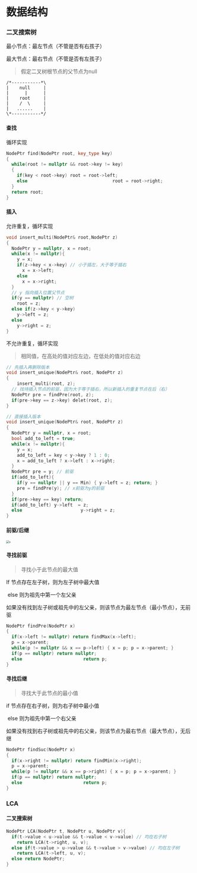 # 数据结构



### 二叉搜索树

最小节点：最左节点（不管是否有右孩子）

最大节点：最右节点（不管是否有左孩子）

> 假定二叉树根节点的父节点为null

```
/*-----------*\
|    null     |
|      |      |
|    root     |
|    /  \     |
|   ......    |
\*-----------*/
```



#### 查找

循环实现

```c++
NodePtr find(NodePtr root, key_type key)
{
  while(root != nullptr && root->key != key)
  {
    if(key < root->key) root = root->left;
    else 								root = root->right;
  }
  return root;
}
```

#### 插入

允许重复，循环实现

```c++
void insert_multi(NodePtr& root,NodePtr z)
{
  NodePtr y = nullptr, x = root;
  while(x != nullptr){
    y = x;
    if(z->key < x->key) // 小于插左，大于等于插右
      x = x->left;
    else
      x = x->right;
  }
  // y 指向插入位置父节点
  if(y == nullptr) // 空树
    root = z;
  else if(z->key < y->key)
    y->left = z;
  else
    y->right = z;
}
```

不允许重复，循环实现

> 相同值，在高处的值对应左边，在低处的值对应右边

```c++
// 先插入再删除版本
void insert_unique(NodePtr& root, NodePtr z)
{
	insert_multi(root, z);
  // 找待插入节点的前驱，因为大于等于插右，所以新插入的重复节点在后（右）
  NodePtr pre = findPre(root, z);
  if(pre->key == z->key) delet(root, z);
}

// 直接插入版本
void insert_unique(NodePtr& root, NodePtr z)
{
  NodePtr y = nullptr, x = root;
  bool add_to_left = true;
  while(x != nullptr){
    y = x;
    add_to_left = key < y->key ? 1 : 0;
    x = add_to_left ? x->left : x->right;
  }
  NodePtr pre = y; // 前驱
  if(add_to_left){
    if(y == nullptr || y == Min) { y->left = z; return; }
    pre = findPre(y); // x前驱为y的前驱
  }
  if(pre->key == key) return;
  if(add_to_left) y->left  = z;
  else 						y->right = z;
}
```



#### 前驱/后继

<img src="https://i.loli.net/2020/04/13/Q4BLCVTNwFY5buJ.png" alt="s" style="zoom:50%;" />

#### 寻找前驱

> 寻找小于此节点的最大值

If 节点存在左子树，则为左子树中最大值

​						  else 则为祖先中第一个左父亲

如果没有找到左子树或祖先中的左父亲，则该节点为最左节点（最小节点），无前驱

```c++
NodePtr findPre(NodePtr x)
{
  if(x->left != nullptr) return findMax(x->left);
  p = x->parent;
  while(p != nullptr && x == p->left) { x = p; p = x->parent; }
  if(p == nullptr) return nullptr;
  else 						 return p;
}
```

#### 寻找后继

> 寻找大于此节点的最小值

if 节点存在右子树，则为右子树中最小值

​						  else 则为祖先中第一个右父亲

如果没有找到右子树或祖先中的右父亲，则该节点为最右节点（最大节点），无后继

```c++
NodePtr findSuc(NodePtr x)
{
  if(x->right != nullptr) return findMin(x->right);
  p = x->parent;
  while(p != nullptr && x == p->right) { x = p; p = x->parent; }
  if(p == nullptr) return nullptr;
  else						 return p;
}
```

### LCA

#### 二叉搜索树

```c++
NodePtr LCA(NodePtr t, NodePtr u, NodePtr v){
  if(t->value < u->value && t->value < v->value) // 均在右子树	
    return LCA(t->right, u, v);
  else if(t->value > u->value && t->value > v->value) // 均在左子树
    return LCA(t->left, u, v);
  else return NodePtr;
}
```

